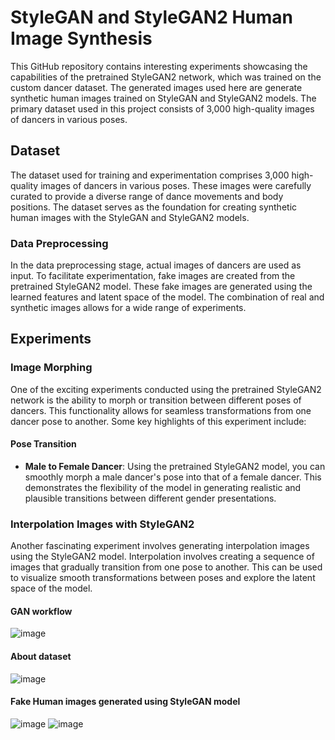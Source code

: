 
# StyleGAN and StyleGAN2 Human Image Synthesis

This GitHub repository contains interesting experiments showcasing the capabilities of the pretrained StyleGAN2 network, which was trained on the custom dancer dataset. The generated images used here are generate synthetic human images trained on StyleGAN and StyleGAN2 models. The primary dataset used in this project consists of 3,000 high-quality images of dancers in various poses. 

## Dataset
The dataset used for training and experimentation comprises 3,000 high-quality images of dancers in various poses. These images were carefully curated to provide a diverse range of dance movements and body positions. The dataset serves as the foundation for creating synthetic human images with the StyleGAN and StyleGAN2 models.

### Data Preprocessing
In the data preprocessing stage, actual images of dancers are used as input. To facilitate experimentation, fake images are created from the pretrained StyleGAN2 model. These fake images are generated using the learned features and latent space of the model. The combination of real and synthetic images allows for a wide range of experiments.

## Experiments
### Image Morphing
One of the exciting experiments conducted using the pretrained StyleGAN2 network is the ability to morph or transition between different poses of dancers. This functionality allows for seamless transformations from one dancer pose to another. Some key highlights of this experiment include:

#### Pose Transition
- **Male to Female Dancer**: Using the pretrained StyleGAN2 model, you can smoothly morph a male dancer's pose into that of a female dancer. This demonstrates the flexibility of the model in generating realistic and plausible transitions between different gender presentations.

### Interpolation Images with StyleGAN2
Another fascinating experiment involves generating interpolation images using the StyleGAN2 model. Interpolation involves creating a sequence of images that gradually transition from one pose to another. This can be used to visualize smooth transformations between poses and explore the latent space of the model.





#### GAN workflow

![image](https://user-images.githubusercontent.com/74066072/217257825-d4b13ca0-08e6-42b5-bf61-7939a60d6ccf.png)


#### About dataset

![image](https://user-images.githubusercontent.com/74066072/217257569-a0b3c815-70fb-470f-b63a-b3961fceb2f1.png)

#### Fake Human images generated using StyleGAN model

![image](https://user-images.githubusercontent.com/74066072/217258304-e0acdd6f-c44e-4c76-bc01-e6ea9afa7a44.png)
![image](https://user-images.githubusercontent.com/74066072/217258355-d99f173a-de29-4895-9947-046cab80f6c4.png)

